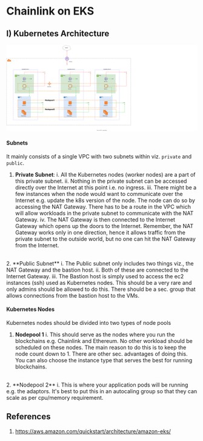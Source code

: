 # Chainlink on EKS

## I) Kubernetes Architecture

![AKS Architecture](static/chainlink-eks.svg)

#### Subnets
It mainly consists of a single VPC with two subnets within viz. `private` and `public`.
1. **Private Subnet**:
i. All the Kubernetes nodes (worker nodes) are a part of this private subnet.
ii. Nothing in the private subnet can be accessed directly over the Internet at this point i.e. no ingress.
iii. There might be a few instances when the node would want to communicate over the Internet e.g. update the k8s version of the node. The node can do so by accessing the NAT Gateway. There has to be a route in the VPC which will allow workloads in the private subnet to communicate with the NAT Gateway.
iv. The NAT Gateway is then connected to the Internet Gateway which opens up the doors to the Internet. Remember, the NAT Gateway works only in one direction, hence it allows traffic from the private subnet to the outside world, but no one can hit the NAT Gateway from the Internet.
</br>
2. **Public Subnet**
i. The Public subnet only includes two things viz., the NAT Gateway and the bastion host.
ii. Both of these are connected to the Internet Gateway.
iii. The Bastion host is simply used to access the ec2 instances (ssh) used as Kubernetes nodes. This should be a very rare and only admins should be allowed to do this. There should be a sec. group that allows connections from the bastion host to the VMs.

#### Kubernetes Nodes

Kubernetes nodes should be divided into two types of node pools
1. **Nodepool 1**
i. This should serve as the nodes where you run the blockchains e.g. Chainlink and Ethereum. No other workload should be scheduled on these nodes. The main reason to do this is to keep the node count down to 1. There are other sec. advantages of doing this. You can also choose the instance type that serves the best for running blockchains.
</br>
2. **Nodepool 2**
i. This is where your application pods will be running e.g. the adaptors. It's best to put this in an autocaling group so that they can scale as per cpu/memory requirement.


## References

1. https://aws.amazon.com/quickstart/architecture/amazon-eks/
